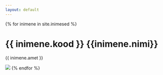 ```yaml
---
layout: default
---
```


{% for inimene in site.inimesed %}
<h1>{{ inimene.kood }} {{inimene.nimi}}</h1>
<p>{{ inimene.amet }}</p>
<img src="pildid/{{ inimene.pilt }}">
{% endfor %}
